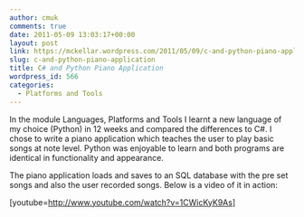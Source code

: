 ```yaml
---
author: cmuk
comments: true
date: 2011-05-09 13:03:17+00:00
layout: post
link: https://mckellar.wordpress.com/2011/05/09/c-and-python-piano-application/
slug: c-and-python-piano-application
title: C# and Python Piano Application
wordpress_id: 566
categories:
  - Platforms and Tools
---
```


In the module Languages, Platforms and Tools I learnt a new language of my choice (Python) in 12 weeks and compared the differences to C#. I chose to write a piano application which teaches the user to play basic songs at note level. Python was enjoyable to learn and both programs are identical in functionality and appearance.

The piano application loads and saves to an SQL database with the pre set songs and also the user recorded songs. Below is a video of it in action:

[youtube=http://www.youtube.com/watch?v=1CWicKyK9As]
